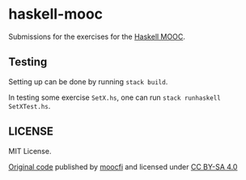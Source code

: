 # haskell-mooc

Submissions for the exercises for the [Haskell MOOC](https://haskell.mooc.fi/).

## Testing

Setting up can be done by running `stack build`.

In testing some exercise `SetX.hs`, one can run `stack runhaskell SetXTest.hs`.

## LICENSE

MIT License.

[Original code](https://github.com/moocfi/haskell-mooc) published by [moocfi](https://github.com/moocfi) and licensed under [CC BY-SA 4.0](https://creativecommons.org/licenses/by-sa/4.0/)
